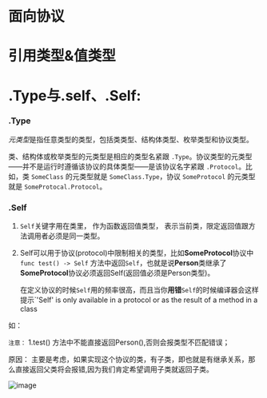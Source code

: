 

# 面向协议

# 引用类型&值类型



# .Type与.self、.Self:

### .Type

*元类型*是指任意类型的类型，包括类类型、结构体类型、枚举类型和协议类型。

类、结构体或枚举类型的元类型是相应的类型名紧跟 `.Type`。协议类型的元类型——并不是运行时遵循该协议的具体类型——是该协议名字紧跟 `.Protocol`。比如，类 `SomeClass` 的元类型就是 `SomeClass.Type`，协议 `SomeProtocol` 的元类型就是 `SomeProtocal.Protocol`。

### .Self

1. `Self`关键字用在类里， 作为函数返回值类型， 表示当前类，限定返回值跟方法调用者必须是同一类型。

2. Self可以用于协议(protocol)中限制相关的类型，比如**SomeProtocol**协议中 `func test() -> Self` 方法中返回`Self`，也就是说**Person**类继承了**SomeProtocol**协议必须返回Self(返回值必须是Person类型)。


   在定义协议的时候`Self`用的频率很高，而且当你**用错**`Self`的时候编译器会这样提示`'Self' is only available in a protocol or as the result of a method in a class

如：

`注意：`
1.test() 方法中不能直接返回Person(),否则会报类型不匹配错误；

原因： 主要是考虑，如果实现这个协议的类，有子类，即也就是有继承关系，那么直接返回父类将会报错,因为我们肯定希望调用子类就返回子类。

![image](./image/Swift-0.png)


